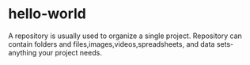 # hello-world
A repository is usually used to organize a single project. Repository can contain folders and files,images,videos,spreadsheets, and data sets-anything your project needs. 
